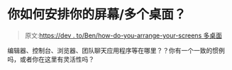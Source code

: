 # 你如何安排你的屏幕/多个桌面？

> 原文:[https://dev . to/Ben/how-do-you-arrange-your-screens 多桌面](https://dev.to/ben/how-do-you-arrange-your-screensmultiple-desktops)

编辑器、控制台、浏览器、团队聊天应用程序等在哪里？？你有一个一致的惯例吗，或者你在这里有灵活性吗？